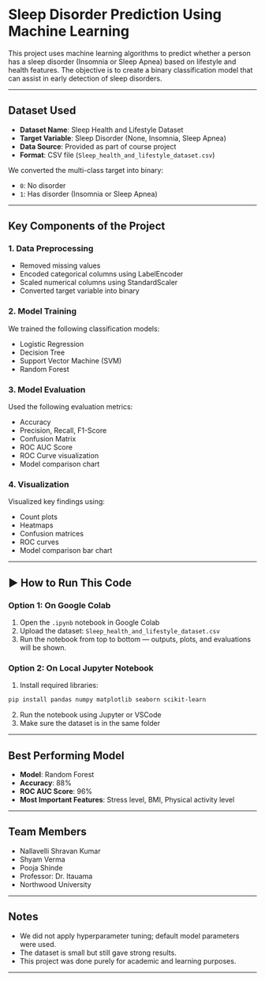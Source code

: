 #  Sleep Disorder Prediction Using Machine Learning

This project uses machine learning algorithms to predict whether a person has a sleep disorder (Insomnia or Sleep Apnea) based on lifestyle and health features. The objective is to create a binary classification model that can assist in early detection of sleep disorders.

---

##  Dataset Used

- **Dataset Name**: Sleep Health and Lifestyle Dataset
- **Target Variable**: Sleep Disorder (None, Insomnia, Sleep Apnea)
- **Data Source**: Provided as part of course project
- **Format**: CSV file (`Sleep_health_and_lifestyle_dataset.csv`)

We converted the multi-class target into binary:
- `0`: No disorder  
- `1`: Has disorder (Insomnia or Sleep Apnea)

---

##  Key Components of the Project

### 1. **Data Preprocessing**
- Removed missing values
- Encoded categorical columns using LabelEncoder
- Scaled numerical columns using StandardScaler
- Converted target variable into binary

### 2. **Model Training**
We trained the following classification models:
- Logistic Regression
- Decision Tree
- Support Vector Machine (SVM)
- Random Forest

### 3. **Model Evaluation**
Used the following evaluation metrics:
- Accuracy
- Precision, Recall, F1-Score
- Confusion Matrix
- ROC AUC Score
- ROC Curve visualization
- Model comparison chart

### 4. **Visualization**
Visualized key findings using:
- Count plots
- Heatmaps
- Confusion matrices
- ROC curves
- Model comparison bar chart

---

## ▶ How to Run This Code

### Option 1: On Google Colab
1. Open the `.ipynb` notebook in Google Colab
2. Upload the dataset: `Sleep_health_and_lifestyle_dataset.csv`
3. Run the notebook from top to bottom — outputs, plots, and evaluations will be shown.

### Option 2: On Local Jupyter Notebook
1. Install required libraries:

```bash
pip install pandas numpy matplotlib seaborn scikit-learn
```

2. Run the notebook using Jupyter or VSCode
3. Make sure the dataset is in the same folder

---

##  Best Performing Model

- **Model**: Random Forest
- **Accuracy**: 88%
- **ROC AUC Score**: 96%
- **Most Important Features**: Stress level, BMI, Physical activity level

---

##  Team Members

- Nallavelli Shravan Kumar  
- Shyam Verma  
- Pooja Shinde  
- Professor: Dr. Itauama  
- Northwood University

---

##  Notes

- We did not apply hyperparameter tuning; default model parameters were used.
- The dataset is small but still gave strong results.
- This project was done purely for academic and learning purposes.

---


